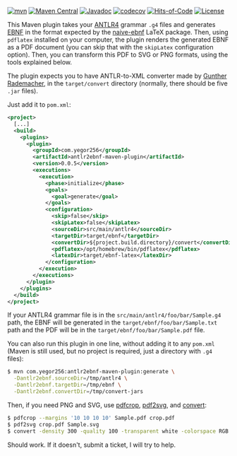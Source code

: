 [![mvn](https://github.com/yegor256/antlr2ebnf-maven-plugin/actions/workflows/mvn.yml/badge.svg)](https://github.com/yegor256/antlr2ebnf-maven-plugin/actions/workflows/mvn.yml)
[![Maven Central](https://img.shields.io/maven-central/v/com.yegor256/antlr2ebnf-maven-plugin.svg)](https://maven-badges.herokuapp.com/maven-central/com.yegor256/antlr2ebnf-maven-plugin)
[![Javadoc](http://www.javadoc.io/badge/com.yegor256/antlr2ebnf-maven-plugin.svg)](http://www.javadoc.io/doc/com.yegor256/antlr2ebnf-maven-plugin)
[![codecov](https://codecov.io/gh/yegor256/antlr2ebnf-maven-plugin/branch/master/graph/badge.svg)](https://codecov.io/gh/yegor256/antlr2ebnf-maven-plugin)
[![Hits-of-Code](https://hitsofcode.com/github/yegor256/antlr2ebnf-maven-plugin)](https://hitsofcode.com/view/github/yegor256/antlr2ebnf-maven-plugin)
[![License](https://img.shields.io/badge/license-MIT-green.svg)](https://github.com/yegor256/antlr2ebnf-maven-plugin/blob/master/LICENSE.txt)

This Maven plugin takes your 
[ANTLR4](https://github.com/antlr/antlr4) grammar `.g4` files 
and generates [EBNF](https://en.wikipedia.org/wiki/Extended_Backus%E2%80%93Naur_form)
in the format expected by the 
[naive-ebnf](https://ctan.org/pkg/naive-ebnf) LaTeX package.
Then, using `pdflatex` installed on your computer, 
the plugin renders the generated EBNF as a PDF document 
(you can skip that with the `skipLatex` configuration option).
Then, you can transform this PDF to SVG or PNG formats, 
using the tools explained below.

The plugin expects you to have ANTLR-to-XML converter made by 
[Gunther Rademacher](https://www.bottlecaps.de/convert/), in the `target/convert`
directory (normally, there should be five `.jar` files).

Just add it to `pom.xml`:

```xml
<project>
  [...]
  <build>
    <plugins>
      <plugin>
        <groupId>com.yegor256</groupId>
        <artifactId>antlr2ebnf-maven-plugin</artifactId>
        <version>0.0.5</version>
        <executions>
          <execution>
            <phase>initialize</phase>
            <goals>
              <goal>generate</goal>
            </goals>
            <configuration>
              <skip>false</skip>
              <skipLatex>false</skipLatex>
              <sourceDir>src/main/antlr4</sourceDir>
              <targetDir>target/ebnf</targetDir>
              <convertDir>${project.build.directory}/convert</convertDir>
              <pdflatex>/opt/homebrew/bin/pdflatex</pdflatex>
              <latexDir>target/ebnf-latex</latexDir>
            </configuration>
          </execution>
        </executions>
      </plugin>
    </plugins>
  </build>
</project>
```

If your ANTLR4 grammar file is in the `src/main/antlr4/foo/bar/Sample.g4` path,
the EBNF will be generated in the `target/ebnf/foo/bar/Sample.txt` path and
the PDF will be in the `target/ebnf/foo/bar/Sample.pdf` file.

You can also run this plugin in one line, without adding it to any `pom.xml`
(Maven is still used, but no project is required, just a directory with `.g4` files):

```bash
$ mvn com.yegor256:antlr2ebnf-maven-plugin:generate \
  -Dantlr2ebnf.sourceDir=/tmp/antlr4 \
  -Dantlr2ebnf.targetDir=/tmp/ebnf \
  -Dantlr2ebnf.convertDir=/tmp/convert-jars
```

Then, if you need PNG and SVG, use 
[pdfcrop](https://ctan.org/pkg/pdfcrop),
[pdf2svg](https://manpages.ubuntu.com/manpages/xenial/man1/pdf2svg.1.html),
and 
[convert](https://imagemagick.org/script/convert.php):

```bash
$ pdfcrop --margins '10 10 10 10' Sample.pdf crop.pdf
$ pdf2svg crop.pdf Sample.svg
$ convert -density 300 -quality 100 -transparent white -colorspace RGB crop.pdf Sample.png
```

Should work. If it doesn't, submit a ticket, I will try to help.